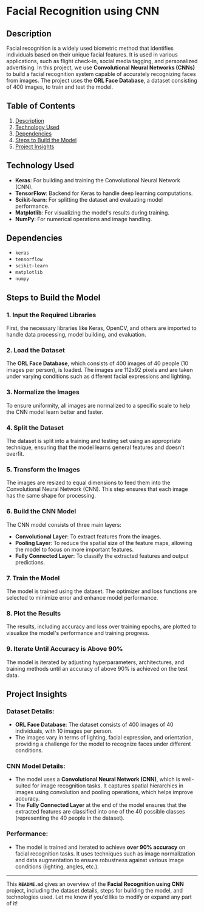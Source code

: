 # Facial Recognition using CNN

## Description

Facial recognition is a widely used biometric method that identifies individuals based on their unique facial features. It is used in various applications, such as flight check-in, social media tagging, and personalized advertising. In this project, we use **Convolutional Neural Networks (CNNs)** to build a facial recognition system capable of accurately recognizing faces from images. The project uses the **ORL Face Database**, a dataset consisting of 400 images, to train and test the model.

## Table of Contents

1. [Description](#description)
2. [Technology Used](#technology-used)
3. [Dependencies](#dependencies)
4. [Steps to Build the Model](#steps-to-build-the-model)
5. [Project Insights](#project-insights)

## Technology Used

- **Keras**: For building and training the Convolutional Neural Network (CNN).
- **TensorFlow**: Backend for Keras to handle deep learning computations.
- **Scikit-learn**: For splitting the dataset and evaluating model performance.
- **Matplotlib**: For visualizing the model's results during training.
- **NumPy**: For numerical operations and image handling.


## Dependencies

- `keras`
- `tensorflow`
- `scikit-learn`
- `matplotlib`
- `numpy`

## Steps to Build the Model

### 1. Input the Required Libraries

First, the necessary libraries like Keras, OpenCV, and others are imported to handle data processing, model building, and evaluation.

### 2. Load the Dataset

The **ORL Face Database**, which consists of 400 images of 40 people (10 images per person), is loaded. The images are 112x92 pixels and are taken under varying conditions such as different facial expressions and lighting.

### 3. Normalize the Images

To ensure uniformity, all images are normalized to a specific scale to help the CNN model learn better and faster.

### 4. Split the Dataset

The dataset is split into a training and testing set using an appropriate technique, ensuring that the model learns general features and doesn't overfit.

### 5. Transform the Images

The images are resized to equal dimensions to feed them into the Convolutional Neural Network (CNN). This step ensures that each image has the same shape for processing.

### 6. Build the CNN Model

The CNN model consists of three main layers:

- **Convolutional Layer**: To extract features from the images.
- **Pooling Layer**: To reduce the spatial size of the feature maps, allowing the model to focus on more important features.
- **Fully Connected Layer**: To classify the extracted features and output predictions.

### 7. Train the Model

The model is trained using the dataset. The optimizer and loss functions are selected to minimize error and enhance model performance.

### 8. Plot the Results

The results, including accuracy and loss over training epochs, are plotted to visualize the model's performance and training progress.

### 9. Iterate Until Accuracy is Above 90%

The model is iterated by adjusting hyperparameters, architectures, and training methods until an accuracy of above 90% is achieved on the test data.

## Project Insights

### Dataset Details:
- **ORL Face Database**: The dataset consists of 400 images of 40 individuals, with 10 images per person.
- The images vary in terms of lighting, facial expression, and orientation, providing a challenge for the model to recognize faces under different conditions.

### CNN Model Details:
- The model uses a **Convolutional Neural Network (CNN)**, which is well-suited for image recognition tasks. It captures spatial hierarchies in images using convolution and pooling operations, which helps improve accuracy.
- The **Fully Connected Layer** at the end of the model ensures that the extracted features are classified into one of the 40 possible classes (representing the 40 people in the dataset).

### Performance:
- The model is trained and iterated to achieve **over 90% accuracy** on facial recognition tasks. It uses techniques such as image normalization and data augmentation to ensure robustness against various image conditions (lighting, angles, etc.).

---

This **`README.md`** gives an overview of the **Facial Recognition using CNN** project, including the dataset details, steps for building the model, and technologies used. Let me know if you'd like to modify or expand any part of it!

